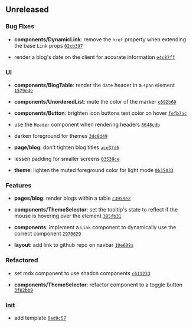 ## Unreleased

### Bug Fixes

- **components/DynamicLink**: remove the `href` property when extending the base `Link` props <code>[02cb397](https://github.com/Norviah/portfolio/commit/02cb39737c20aa32ba1c9abcc84cada2f923d9a0)</code>

- render a blog's date on the client for accurate information <code>[e4c87ff](https://github.com/Norviah/portfolio/commit/e4c87ff0fa8f6e501484cd71f3385975ea5108c5)</code>

### UI

- **components/BlogTable**: render the `date` header in a `span` element <code>[1579e4e](https://github.com/Norviah/portfolio/commit/1579e4e9280281c9f108060e00f9c4ebbdbf3af1)</code>

- **components/UnorderedList**: mute the color of the marker <code>[c892b60](https://github.com/Norviah/portfolio/commit/c892b603fbe48ee2c4857169a76e099700e6de00)</code>

- **components/Button**: brighten icon buttons text color on hover <code>[fefb7ac](https://github.com/Norviah/portfolio/commit/fefb7ac42fc5e594f9a6540a23967e8afc0b67f6)</code>

- use the `Header` component when rendering headers <code>[6648cdb](https://github.com/Norviah/portfolio/commit/6648cdb086b7e95ebaf340f5f8af9f2d5f6e75f1)</code>

- darken foreground for themes <code>[3dc8d49](https://github.com/Norviah/portfolio/commit/3dc8d4910f47b2631d30a2ce651d84da66d378dd)</code>

- **page/blog**: don't tighten blog titles <code>[ace37d6](https://github.com/Norviah/portfolio/commit/ace37d658b1455730d0cc1b7097b7ee70e12b31a)</code>

- lessen padding for smaller screens <code>[03539ce](https://github.com/Norviah/portfolio/commit/03539cea44d25877826b2e0a3721dfd14a401262)</code>

- **theme**: lighten the muted foreground color for light mode <code>[0b35033](https://github.com/Norviah/portfolio/commit/0b35033eeb0b429df90778040b9e4c7b859c1ae6)</code>

### Features

- **pages/blog**: render blogs within a table <code>[c3959e2](https://github.com/Norviah/portfolio/commit/c3959e20cd186e680e6b1a5209a0df6268b5ef3b)</code>

- **components/ThemeSelector**: set the tooltip's state to reflect if the mouse is hovering over the element <code>[385fb31](https://github.com/Norviah/portfolio/commit/385fb311b68343a0b0b1a2beee2fa63e94b7f945)</code>

- **components**: implement a `Link` component to dynamically use the correct component <code>[2970629](https://github.com/Norviah/portfolio/commit/2970629d5479566f49ebd3d9233e3991b6aa22ad)</code>

- **layout**: add link to github repo on navbar <code>[10e608a](https://github.com/Norviah/portfolio/commit/10e608a69c61944580320c2d476fd939406a78b3)</code>

### Refactored

- set mdx component to use shadcn components <code>[c611233](https://github.com/Norviah/portfolio/commit/c611233361416fc8b034d7083d1b013d8a771381)</code>

- **components/ThemeSelector**: refactor component to a toggle button <code>[3f02bb9](https://github.com/Norviah/portfolio/commit/3f02bb90c4a7751d68ef6a8160a899bdfa9719d2)</code>

### Init

- add template <code>[0ad9c57](https://github.com/Norviah/portfolio/commit/0ad9c575ba3e07de2d8c78b54b27ca43f8e7c657)</code>